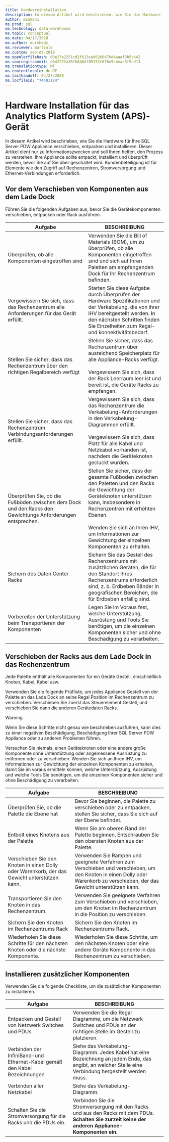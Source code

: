 ```yaml
---
title: Hardwareinstallation
description: In diesem Artikel wird beschrieben, wie Sie die Hardware für Ihre SQL Server PDW Appliance verschieben, entpacken und installieren. Dieser Artikel dient nur zu Informationszwecken und soll Ihnen helfen, den Prozess zu verstehen. Ihre Appliance sollte entpackt, installiert und überprüft werden, bevor Sie auf Sie über geschaltet wird. Kundenbeteiligung ist für Elemente wie den Zugriff auf Rechenzentren, Stromversorgung und Ethernet-Verbindungen erforderlich.
author: mzaman1
ms.prod: sql
ms.technology: data-warehouse
ms.topic: conceptual
ms.date: 04/17/2018
ms.author: murshedz
ms.reviewer: martinle
ms.custom: seo-dt-2019
ms.openlocfilehash: 60e27e2251cd2f613ca00266d76d4aaaf3b5c442
ms.sourcegitcommit: e042272a38fb646df05152c676e5cbeae3f9cd13
ms.translationtype: MT
ms.contentlocale: de-DE
ms.lasthandoff: 04/27/2020
ms.locfileid: "74401124"
---
```

# <a name="hardware-installation-for-analytics-platform-system-aps-appliance"></a>Hardware Installation für das Analytics Platform System (APS)-Gerät
In diesem Artikel wird beschrieben, wie Sie die Hardware für Ihre SQL Server PDW Appliance verschieben, entpacken und installieren. Dieser Artikel dient nur zu Informationszwecken und soll Ihnen helfen, den Prozess zu verstehen. Ihre Appliance sollte entpackt, installiert und überprüft werden, bevor Sie auf Sie über geschaltet wird. Kundenbeteiligung ist für Elemente wie den Zugriff auf Rechenzentren, Stromversorgung und Ethernet-Verbindungen erforderlich.  
  
## <a name="before-you-move-any-components-from-the-loading-dock"></a><a name="BeforeMoving"></a>Vor dem Verschieben von Komponenten aus dem Lade Dock  
Führen Sie die folgenden Aufgaben aus, bevor Sie die Gerätekomponenten verschieben, entpacken oder Rack ausführen.  
  
|Aufgabe|BESCHREIBUNG|  
|--------|---------------|  
|Überprüfen, ob alle Komponenten eingetroffen sind|Verwenden Sie die Bill of Materials (BOM), um zu überprüfen, ob alle Komponenten eingetroffen sind und sich auf Ihren Paletten am empfangenden Dock für Ihr Rechenzentrum befinden.|  
|Vergewissern Sie sich, dass das Rechenzentrum alle Anforderungen für das Gerät erfüllt.|Starten Sie diese Aufgabe durch Überprüfen der Hardware Spezifikationen und der Verkabelung, die von ihrer IHV bereitgestellt werden. In den nächsten Schritten finden Sie Einzelheiten zum Regal-und konnektivitätsbedarf.|  
|Stellen Sie sicher, dass das Rechenzentrum über den richtigen Regalbereich verfügt|Stellen Sie sicher, dass das Rechenzentrum über ausreichend Speicherplatz für alle Appliance-Racks verfügt.<br /><br />Vergewissern Sie sich, dass der Rack Leerraum leer ist und bereit ist, die Geräte Racks zu empfangen.|  
|Stellen Sie sicher, dass das Rechenzentrum Verbindungsanforderungen erfüllt.|Vergewissern Sie sich, dass das Rechenzentrum die Verkabelung-Anforderungen in den Verkabelung-Diagrammen erfüllt.<br /><br />Vergewissern Sie sich, dass Platz für alle Kabel und Netzkabel vorhanden ist, nachdem die Geräteknoten gecluckt wurden.|  
|Überprüfen Sie, ob die Fußböden zwischen dem Dock und den Racks den Gewichtungs Anforderungen entsprechen.|Stellen Sie sicher, dass der gesamte Fußboden zwischen den Paletten und den Racks die Gewichtung der Geräteknoten unterstützen kann, insbesondere in Rechenzentren mit erhöhten Ebenen.<br /><br />Wenden Sie sich an Ihren IHV, um Informationen zur Gewichtung der einzelnen Komponenten zu erhalten.|  
|Sichern des Daten Center Racks|Sichern Sie das Gestell des Rechenzentrums mit zusätzlichen Geräten, die für den Standort Ihres Rechenzentrums erforderlich sind, z. b. Erdbeben Bänder in geografischen Bereichen, die für Erdbeben anfällig sind.|  
|Vorbereiten der Unterstützung beim Transportieren der Komponenten|Legen Sie im Voraus fest, welche Unterstützung, Ausrüstung und Tools Sie benötigen, um die einzelnen Komponenten sicher und ohne Beschädigung zu verarbeiten.|  
  
## <a name="move-the-racks-from-the-loading-dock-into-the-data-center"></a><a name="Moving"></a>Verschieben der Racks aus dem Lade Dock in das Rechenzentrum  
Jede Palette enthält alle Komponenten für ein Geräte Gestell, einschließlich Knoten, Kabel, Kabel usw.  
  
Verwenden Sie die folgende Prüfliste, um jedes Appliance Gestell von der Palette an das Lade Dock an seine Regal Position im Rechenzentrum zu verschieben. Verschieben Sie zuerst das Steuerelement Gestell, und verschieben Sie dann die anderen Gerätedaten Racks.  
  
> [!WARNING]  
> Wenn Sie diese Schritte nicht genau wie beschrieben ausführen, kann dies zu einer negativen Beschädigung, Beschädigung Ihrer SQL Server PDW Appliance oder zu anderen Problemen führen.  
>   
> Versuchen Sie niemals, einen Geräteknoten oder eine andere große Komponente ohne Unterstützung oder angemessene Ausrüstung zu entfernen oder zu verschieben. Wenden Sie sich an Ihren IHV, um Informationen zur Gewichtung der einzelnen Komponenten zu erhalten, damit Sie im voraus ermitteln können, welche Unterstützung, Ausrüstung und welche Tools Sie benötigen, um die einzelnen Komponenten sicher und ohne Beschädigung zu verarbeiten.  
  
|Aufgabe|BESCHREIBUNG|  
|--------|---------------|  
|Überprüfen Sie, ob die Palette die Ebene hat|Bevor Sie beginnen, die Palette zu verschieben oder zu entpacken, stellen Sie sicher, dass Sie sich auf der Ebene befindet.|  
|Entbolt eines Knotens aus der Palette|Wenn Sie am oberen Rand der Palette beginnen, Entschrauben Sie den obersten Knoten aus der Palette.|  
|Verschieben Sie den Knoten in einen Dolly oder Warenkorb, der das Gewicht unterstützen kann.|Verwenden Sie Rampen und geeignete Verfahren zum Verschieben und verschieben, um den Knoten in einen Dolly oder Warenkorb zu verschieben, der das Gewicht unterstützen kann.|  
|Transportieren Sie den Knoten in das Rechenzentrum.|Verwenden Sie geeignete Verfahren zum Verschieben und verschieben, um den Knoten im Rechenzentrum in die Position zu verschieben.|  
|Sichern Sie den Knoten im Rechenzentrums Rack|Sichern Sie den Knoten im Rechenzentrums Rack.|  
|Wiederholen Sie diese Schritte für den nächsten Knoten oder die nächste Komponente.|Wiederholen Sie diese Schritte, um den nächsten Knoten oder eine andere Geräte Komponente in das Rechenzentrum zu verschieben.|  
  
## <a name="install-additional-components"></a><a name="AfterMoving"></a>Installieren zusätzlicher Komponenten  
Verwenden Sie die folgende Checkliste, um die zusätzlichen Komponenten zu installieren.  
  
|Aufgabe|BESCHREIBUNG||  
|--------|---------------|-|  
|Entpacken und Gestell von Netzwerk Switches und PDUs|Verwenden Sie die Regal Diagramme, um die Netzwerk Switches und PDUs an der richtigen Stelle im Gestell zu platzieren.||  
|Verbinden der InfiniBand-und Ethernet-Kabel gemäß den Kabel Bezeichnungen|Siehe das Verkabelung-Diagramm. Jedes Kabel hat eine Bezeichnung an jedem Ende, das angibt, an welcher Stelle eine Verbindung hergestellt werden muss.||  
|Verbinden aller Netzkabel|Siehe das Verkabelung-Diagramm.||  
|Schalten Sie die Stromversorgung für die Racks und die PDUs ein.|Verbinden Sie die Stromversorgung mit den Racks und aus den Racks mit dem PDUs. **Schalten Sie zurzeit keine der anderen Appliance-Komponenten ein.**||  
  
<!-- MISSING LINKS ## See Also  
[Common Metadata Query Examples &#40;SQL Server PDW&#41;](../sqlpdw/common-metadata-query-examples-sql-server-pdw.md)  -->  
  
